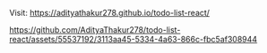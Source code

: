 Visit: https://adityathakur278.github.io/todo-list-react/


https://github.com/AdityaThakur278/todo-list-react/assets/55537192/3113aa45-5334-4a63-866c-fbc5af308944
